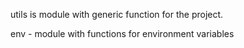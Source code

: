 utils is module with generic function for the project.

env - module with functions for environment variables